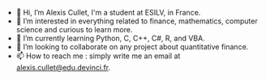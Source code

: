 - 👋 Hi, I’m Alexis Cullet, I'm a student at ESILV, in France.
- 👀 I’m interested in everything related to finance, mathematics, computer science and curious to learn more.
- 🌱 I’m currently learning Python, C, C++, C#, R, and VBA.
- 💞️ I’m looking to collaborate on any project about quantitative finance.
- 📫 How to reach me : simply write me an email at <alexis.cullet@edu.devinci.fr>.

<!---
Alexis-Clt/Alexis-Clt is a ✨ special ✨ repository because its `README.md` (this file) appears on your GitHub profile.
You can click the Preview link to take a look at your changes.
--->
